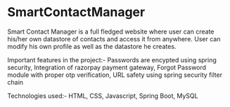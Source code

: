 # SmartContactManager
Smart Contact Manager is a full fledged website where user can create his/her own datastore of contacts and access it from anywhere.
User can modify his own profile as well as the datastore he creates.

Important features in the project:-
  Passwords are encypted using spring security,
  Integration of razorpay payment gateway,
  Forgot Password module with proper otp verification,
  URL safety using spring security filter chain
  
Technologies used:-
  HTML, CSS, Javascript,
  Spring Boot,
  MySQL
